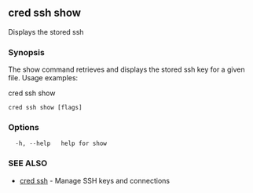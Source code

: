 ## cred ssh show

Displays the stored ssh

### Synopsis

The show command retrieves and displays the stored ssh key for a given file.
Usage examples:

cred ssh show <filename>

```
cred ssh show [flags]
```

### Options

```
  -h, --help   help for show
```

### SEE ALSO

* [cred ssh](cred_ssh.md)	 - Manage SSH keys and connections

